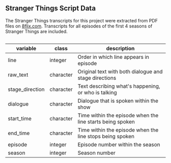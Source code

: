 ## Stranger Things Script Data

The Stranger Things transcripts for this project were extracted from PDF
files on
[8flix.com](https://8flix.com/collections/transcripts/stranger-things-2/).
Transcripts for all episodes of the first 4 seasons of Stranger Things
are included.

<div id="kdiuvajlmz" style="overflow-x:auto;overflow-y:auto;width:auto;height:auto;">
<style>html {
  font-family: -apple-system, BlinkMacSystemFont, 'Segoe UI', Roboto, Oxygen, Ubuntu, Cantarell, 'Helvetica Neue', 'Fira Sans', 'Droid Sans', Arial, sans-serif;
}

#kdiuvajlmz .gt_table {
  display: table;
  border-collapse: collapse;
  margin-left: auto;
  margin-right: auto;
  color: #333333;
  font-size: 16px;
  font-weight: normal;
  font-style: normal;
  background-color: #FFFFFF;
  width: auto;
  border-top-style: solid;
  border-top-width: 2px;
  border-top-color: #A8A8A8;
  border-right-style: none;
  border-right-width: 2px;
  border-right-color: #D3D3D3;
  border-bottom-style: solid;
  border-bottom-width: 2px;
  border-bottom-color: #A8A8A8;
  border-left-style: none;
  border-left-width: 2px;
  border-left-color: #D3D3D3;
}

#kdiuvajlmz .gt_heading {
  background-color: #FFFFFF;
  text-align: center;
  border-bottom-color: #FFFFFF;
  border-left-style: none;
  border-left-width: 1px;
  border-left-color: #D3D3D3;
  border-right-style: none;
  border-right-width: 1px;
  border-right-color: #D3D3D3;
}

#kdiuvajlmz .gt_title {
  color: #333333;
  font-size: 125%;
  font-weight: initial;
  padding-top: 4px;
  padding-bottom: 4px;
  padding-left: 5px;
  padding-right: 5px;
  border-bottom-color: #FFFFFF;
  border-bottom-width: 0;
}

#kdiuvajlmz .gt_subtitle {
  color: #333333;
  font-size: 85%;
  font-weight: initial;
  padding-top: 0;
  padding-bottom: 6px;
  padding-left: 5px;
  padding-right: 5px;
  border-top-color: #FFFFFF;
  border-top-width: 0;
}

#kdiuvajlmz .gt_bottom_border {
  border-bottom-style: solid;
  border-bottom-width: 2px;
  border-bottom-color: #D3D3D3;
}

#kdiuvajlmz .gt_col_headings {
  border-top-style: solid;
  border-top-width: 2px;
  border-top-color: #D3D3D3;
  border-bottom-style: solid;
  border-bottom-width: 2px;
  border-bottom-color: #D3D3D3;
  border-left-style: none;
  border-left-width: 1px;
  border-left-color: #D3D3D3;
  border-right-style: none;
  border-right-width: 1px;
  border-right-color: #D3D3D3;
}

#kdiuvajlmz .gt_col_heading {
  color: #333333;
  background-color: #FFFFFF;
  font-size: 100%;
  font-weight: normal;
  text-transform: inherit;
  border-left-style: none;
  border-left-width: 1px;
  border-left-color: #D3D3D3;
  border-right-style: none;
  border-right-width: 1px;
  border-right-color: #D3D3D3;
  vertical-align: bottom;
  padding-top: 5px;
  padding-bottom: 6px;
  padding-left: 5px;
  padding-right: 5px;
  overflow-x: hidden;
}

#kdiuvajlmz .gt_column_spanner_outer {
  color: #333333;
  background-color: #FFFFFF;
  font-size: 100%;
  font-weight: normal;
  text-transform: inherit;
  padding-top: 0;
  padding-bottom: 0;
  padding-left: 4px;
  padding-right: 4px;
}

#kdiuvajlmz .gt_column_spanner_outer:first-child {
  padding-left: 0;
}

#kdiuvajlmz .gt_column_spanner_outer:last-child {
  padding-right: 0;
}

#kdiuvajlmz .gt_column_spanner {
  border-bottom-style: solid;
  border-bottom-width: 2px;
  border-bottom-color: #D3D3D3;
  vertical-align: bottom;
  padding-top: 5px;
  padding-bottom: 5px;
  overflow-x: hidden;
  display: inline-block;
  width: 100%;
}

#kdiuvajlmz .gt_group_heading {
  padding-top: 8px;
  padding-bottom: 8px;
  padding-left: 5px;
  padding-right: 5px;
  color: #333333;
  background-color: #FFFFFF;
  font-size: 100%;
  font-weight: initial;
  text-transform: inherit;
  border-top-style: solid;
  border-top-width: 2px;
  border-top-color: #D3D3D3;
  border-bottom-style: solid;
  border-bottom-width: 2px;
  border-bottom-color: #D3D3D3;
  border-left-style: none;
  border-left-width: 1px;
  border-left-color: #D3D3D3;
  border-right-style: none;
  border-right-width: 1px;
  border-right-color: #D3D3D3;
  vertical-align: middle;
}

#kdiuvajlmz .gt_empty_group_heading {
  padding: 0.5px;
  color: #333333;
  background-color: #FFFFFF;
  font-size: 100%;
  font-weight: initial;
  border-top-style: solid;
  border-top-width: 2px;
  border-top-color: #D3D3D3;
  border-bottom-style: solid;
  border-bottom-width: 2px;
  border-bottom-color: #D3D3D3;
  vertical-align: middle;
}

#kdiuvajlmz .gt_from_md > :first-child {
  margin-top: 0;
}

#kdiuvajlmz .gt_from_md > :last-child {
  margin-bottom: 0;
}

#kdiuvajlmz .gt_row {
  padding-top: 8px;
  padding-bottom: 8px;
  padding-left: 5px;
  padding-right: 5px;
  margin: 10px;
  border-top-style: solid;
  border-top-width: 1px;
  border-top-color: #D3D3D3;
  border-left-style: none;
  border-left-width: 1px;
  border-left-color: #D3D3D3;
  border-right-style: none;
  border-right-width: 1px;
  border-right-color: #D3D3D3;
  vertical-align: middle;
  overflow-x: hidden;
}

#kdiuvajlmz .gt_stub {
  color: #333333;
  background-color: #FFFFFF;
  font-size: 100%;
  font-weight: initial;
  text-transform: inherit;
  border-right-style: solid;
  border-right-width: 2px;
  border-right-color: #D3D3D3;
  padding-left: 5px;
  padding-right: 5px;
}

#kdiuvajlmz .gt_stub_row_group {
  color: #333333;
  background-color: #FFFFFF;
  font-size: 100%;
  font-weight: initial;
  text-transform: inherit;
  border-right-style: solid;
  border-right-width: 2px;
  border-right-color: #D3D3D3;
  padding-left: 5px;
  padding-right: 5px;
  vertical-align: top;
}

#kdiuvajlmz .gt_row_group_first td {
  border-top-width: 2px;
}

#kdiuvajlmz .gt_summary_row {
  color: #333333;
  background-color: #FFFFFF;
  text-transform: inherit;
  padding-top: 8px;
  padding-bottom: 8px;
  padding-left: 5px;
  padding-right: 5px;
}

#kdiuvajlmz .gt_first_summary_row {
  border-top-style: solid;
  border-top-color: #D3D3D3;
}

#kdiuvajlmz .gt_first_summary_row.thick {
  border-top-width: 2px;
}

#kdiuvajlmz .gt_last_summary_row {
  padding-top: 8px;
  padding-bottom: 8px;
  padding-left: 5px;
  padding-right: 5px;
  border-bottom-style: solid;
  border-bottom-width: 2px;
  border-bottom-color: #D3D3D3;
}

#kdiuvajlmz .gt_grand_summary_row {
  color: #333333;
  background-color: #FFFFFF;
  text-transform: inherit;
  padding-top: 8px;
  padding-bottom: 8px;
  padding-left: 5px;
  padding-right: 5px;
}

#kdiuvajlmz .gt_first_grand_summary_row {
  padding-top: 8px;
  padding-bottom: 8px;
  padding-left: 5px;
  padding-right: 5px;
  border-top-style: double;
  border-top-width: 6px;
  border-top-color: #D3D3D3;
}

#kdiuvajlmz .gt_striped {
  background-color: rgba(128, 128, 128, 0.05);
}

#kdiuvajlmz .gt_table_body {
  border-top-style: solid;
  border-top-width: 2px;
  border-top-color: #D3D3D3;
  border-bottom-style: solid;
  border-bottom-width: 2px;
  border-bottom-color: #D3D3D3;
}

#kdiuvajlmz .gt_footnotes {
  color: #333333;
  background-color: #FFFFFF;
  border-bottom-style: none;
  border-bottom-width: 2px;
  border-bottom-color: #D3D3D3;
  border-left-style: none;
  border-left-width: 2px;
  border-left-color: #D3D3D3;
  border-right-style: none;
  border-right-width: 2px;
  border-right-color: #D3D3D3;
}

#kdiuvajlmz .gt_footnote {
  margin: 0px;
  font-size: 90%;
  padding-left: 4px;
  padding-right: 4px;
  padding-left: 5px;
  padding-right: 5px;
}

#kdiuvajlmz .gt_sourcenotes {
  color: #333333;
  background-color: #FFFFFF;
  border-bottom-style: none;
  border-bottom-width: 2px;
  border-bottom-color: #D3D3D3;
  border-left-style: none;
  border-left-width: 2px;
  border-left-color: #D3D3D3;
  border-right-style: none;
  border-right-width: 2px;
  border-right-color: #D3D3D3;
}

#kdiuvajlmz .gt_sourcenote {
  font-size: 90%;
  padding-top: 4px;
  padding-bottom: 4px;
  padding-left: 5px;
  padding-right: 5px;
}

#kdiuvajlmz .gt_left {
  text-align: left;
}

#kdiuvajlmz .gt_center {
  text-align: center;
}

#kdiuvajlmz .gt_right {
  text-align: right;
  font-variant-numeric: tabular-nums;
}

#kdiuvajlmz .gt_font_normal {
  font-weight: normal;
}

#kdiuvajlmz .gt_font_bold {
  font-weight: bold;
}

#kdiuvajlmz .gt_font_italic {
  font-style: italic;
}

#kdiuvajlmz .gt_super {
  font-size: 65%;
}

#kdiuvajlmz .gt_footnote_marks {
  font-style: italic;
  font-weight: normal;
  font-size: 75%;
  vertical-align: 0.4em;
}

#kdiuvajlmz .gt_asterisk {
  font-size: 100%;
  vertical-align: 0;
}

#kdiuvajlmz .gt_indent_1 {
  text-indent: 5px;
}

#kdiuvajlmz .gt_indent_2 {
  text-indent: 10px;
}

#kdiuvajlmz .gt_indent_3 {
  text-indent: 15px;
}

#kdiuvajlmz .gt_indent_4 {
  text-indent: 20px;
}

#kdiuvajlmz .gt_indent_5 {
  text-indent: 25px;
}
</style>
<table class="gt_table">
  
  <thead class="gt_col_headings">
    <tr>
      <th class="gt_col_heading gt_columns_bottom_border gt_left" rowspan="1" colspan="1" scope="col">variable</th>
      <th class="gt_col_heading gt_columns_bottom_border gt_left" rowspan="1" colspan="1" scope="col">class</th>
      <th class="gt_col_heading gt_columns_bottom_border gt_left" rowspan="1" colspan="1" scope="col">description</th>
    </tr>
  </thead>
  <tbody class="gt_table_body">
    <tr><td class="gt_row gt_left">line</td>
<td class="gt_row gt_left">integer</td>
<td class="gt_row gt_left">Order in which line appears in episode</td></tr>
    <tr><td class="gt_row gt_left">raw_text</td>
<td class="gt_row gt_left">character</td>
<td class="gt_row gt_left">Original text with both dialogue and stage directions</td></tr>
    <tr><td class="gt_row gt_left">stage_direction</td>
<td class="gt_row gt_left">character</td>
<td class="gt_row gt_left">Text describing what's happening, or who is talking</td></tr>
    <tr><td class="gt_row gt_left">dialogue</td>
<td class="gt_row gt_left">character</td>
<td class="gt_row gt_left">Dialogue that is spoken within the show</td></tr>
    <tr><td class="gt_row gt_left">start_time</td>
<td class="gt_row gt_left">character</td>
<td class="gt_row gt_left">Time within the episode when the line starts being spoken</td></tr>
    <tr><td class="gt_row gt_left">end_time</td>
<td class="gt_row gt_left">character</td>
<td class="gt_row gt_left">Time within the episode when the line stops being spoken</td></tr>
    <tr><td class="gt_row gt_left">episode</td>
<td class="gt_row gt_left">integer</td>
<td class="gt_row gt_left">Episode number within the season</td></tr>
    <tr><td class="gt_row gt_left">season</td>
<td class="gt_row gt_left">integer</td>
<td class="gt_row gt_left">Season number</td></tr>
  </tbody>
  
  
</table>
</div>
